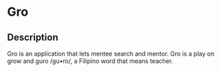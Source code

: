 # Gro

## Description
Gro is an application that lets mentee search and mentor. Gro is a play on grow and guro /gu•ro/, a Filipino word that means teacher. 